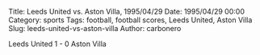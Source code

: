 Title: Leeds United vs. Aston Villa, 1995/04/29
Date: 1995/04/29 00:00
Category: sports
Tags: football, football scores, Leeds United, Aston Villa
Slug: leeds-united-vs-aston-villa
Author: carbonero


Leeds United 1 - 0 Aston Villa
